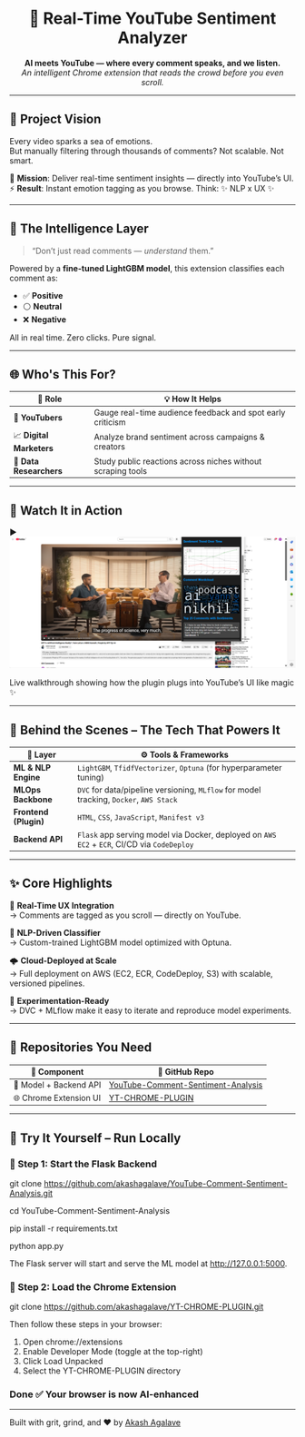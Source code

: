 <h1 align="center">🔮 Real-Time YouTube Sentiment Analyzer</h1>

<p align="center">
  <b>AI meets YouTube — where every comment speaks, and we listen.</b><br/>
  <i>An intelligent Chrome extension that reads the crowd before you even scroll.</i>
</p>


---



## 🚀 Project Vision

Every video sparks a sea of emotions.  
But manually filtering through thousands of comments? Not scalable. Not smart.

🎯 **Mission**: Deliver real-time sentiment insights — directly into YouTube’s UI.  
⚡ **Result**: Instant emotion tagging as you browse. Think: ✨ NLP x UX ✨

---



## 🧠 The Intelligence Layer

> “Don’t just read comments — *understand* them.”

Powered by a **fine-tuned LightGBM model**, this extension classifies each comment as:

- ✅ **Positive**
- ⚪ **Neutral**
- ❌ **Negative**

All in real time. Zero clicks. Pure signal.

---



## 🌐 Who's This For?

| 👥 **Role**           | 💡 **How It Helps**                                                       |
|----------------------|---------------------------------------------------------------------------|
| 🎥 **YouTubers**      | Gauge real-time audience feedback and spot early criticism                |
| 📈 **Digital Marketers** | Analyze brand sentiment across campaigns & creators                     |
| 🧪 **Data Researchers** | Study public reactions across niches without scraping tools              |

---



## 🎥 Watch It in Action

▶️ [![Watch the Demo](Demo_Video/demo-thumbnail.png)](https://youtu.be/TWeigdaiA3Y)

 
Live walkthrough showing how the plugin plugs into YouTube’s UI like magic ✨

---



## 🧰 Behind the Scenes – The Tech That Powers It

| 🧩 **Layer**         | ⚙️ **Tools & Frameworks**                                                                 |
|----------------------|---------------------------------------------------------------------------------------------|
| **ML & NLP Engine**   | `LightGBM`, `TfidfVectorizer`, `Optuna` (for hyperparameter tuning)                        |
| **MLOps Backbone**    | `DVC` for data/pipeline versioning, `MLflow` for model tracking, `Docker`, `AWS Stack`     |
| **Frontend (Plugin)** | `HTML`, `CSS`, `JavaScript`, `Manifest v3`                                                 |
| **Backend API**       | `Flask` app serving model via Docker, deployed on `AWS EC2` + `ECR`, CI/CD via `CodeDeploy`|

---



## ✨ Core Highlights

💬 **Real-Time UX Integration**  
→ Comments are tagged as you scroll — directly on YouTube.

🔬 **NLP-Driven Classifier**  
→ Custom-trained LightGBM model optimized with Optuna.

🌩️ **Cloud-Deployed at Scale**  
→ Full deployment on AWS (EC2, ECR, CodeDeploy, S3) with scalable, versioned pipelines.

🧪 **Experimentation-Ready**  
→ DVC + MLflow make it easy to iterate and reproduce model experiments.

---



## 🧾 Repositories You Need

| 📁 **Component**        | 🔗 **GitHub Repo**                                                                 |
|-------------------------|------------------------------------------------------------------------------------|
| 🧠 Model + Backend API   | [YouTube-Comment-Sentiment-Analysis](https://github.com/akashagalave/YouTube-Comment-Sentiment-Analysis) |
| 🌐 Chrome Extension UI   | [YT-CHROME-PLUGIN](https://github.com/akashagalave/YT-CHROME-PLUGIN)               |


---





## 🧪 Try It Yourself – Run Locally

### 🔧 Step 1: Start the Flask Backend

git clone https://github.com/akashagalave/YouTube-Comment-Sentiment-Analysis.git

cd YouTube-Comment-Sentiment-Analysis

pip install -r requirements.txt

python app.py


The Flask server will start and serve the ML model at http://127.0.0.1:5000.







### 🧩 Step 2: Load the Chrome Extension

git clone https://github.com/akashagalave/YT-CHROME-PLUGIN.git



Then follow these steps in your browser:

1.  Open chrome://extensions
2.  Enable Developer Mode (toggle at the top-right)
3.  Click Load Unpacked
4.  Select the YT-CHROME-PLUGIN directory

### Done ✅ Your browser is now AI-enhanced
---






Built with grit, grind, and ❤️ by [Akash Agalave](https://github.com/akashagalave)



 





